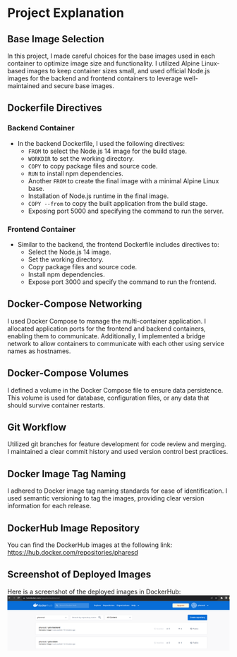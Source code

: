 # Project Explanation

## Base Image Selection

In this project, I made careful choices for the base images used in each container to optimize image size and functionality. I utilized Alpine Linux-based images to keep container sizes small, and used official Node.js images for the backend and frontend containers to leverage well-maintained and secure base images.

## Dockerfile Directives

### Backend Container
- In the backend Dockerfile, I used the following directives:
  - `FROM` to select the Node.js 14 image for the build stage.
  - `WORKDIR` to set the working directory.
  - `COPY` to copy package files and source code.
  - `RUN` to install npm dependencies.
  - Another `FROM` to create the final image with a minimal Alpine Linux base.
  - Installation of Node.js runtime in the final image.
  - `COPY --from` to copy the built application from the build stage.
  - Exposing port 5000 and specifying the command to run the server.

### Frontend Container
- Similar to the backend, the frontend Dockerfile includes directives to:
  - Select the Node.js 14 image.
  - Set the working directory.
  - Copy package files and source code.
  - Install npm dependencies.
  - Expose port 3000 and specify the command to run the frontend.

## Docker-Compose Networking

I used Docker Compose to manage the multi-container application. I allocated application ports for the frontend and backend containers, enabling them to communicate. Additionally, I implemented a bridge network to allow containers to communicate with each other using service names as hostnames.

## Docker-Compose Volumes

I defined  a volume in the Docker Compose file to ensure data persistence. This volume is used for database, configuration files, or any data that should survive container restarts.

## Git Workflow

Utilized git branches for feature development for code review and merging. I maintained a clear commit history and used version control best practices.

## Docker Image Tag Naming

I adhered to Docker image tag naming standards for ease of identification. I used semantic versioning to tag the images, providing clear version information for each release.

## DockerHub Image Repository

You can find the DockerHub images at the following link: https://hub.docker.com/repositories/pharesd

## Screenshot of Deployed Images

Here is a screenshot of the deployed images in DockerHub:
![DockerHub image](image.png)

